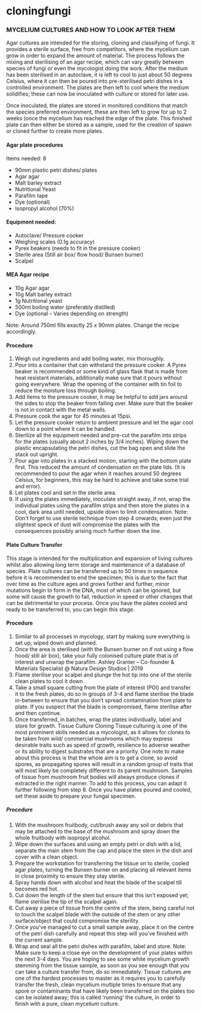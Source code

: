# cloningfungi

### **MYCELIUM CULTURES AND HOW TO LOOK AFTER THEM**  
  
Agar cultures are intended for the storing, cloning and classifying of fungi. It provides a sterile surface, free from competitors, where the mycelium can grow in order to expand the amount of material.
The process follows the mixing and sterilising of an agar recipe, which can vary greatly between species of fungi or even the mycologist doing the work. After the medium has been sterilised in an autoclave, it is left to cool to just about 50 degrees Celsius, where it can then be poured into pre-sterilised petri dishes in a controlled environment. The plates are then left to cool where the medium solidifies; these can now be inoculated with culture or stored for later use.  

Once inoculated, the plates are stored in monitored conditions that match the species preferred environment, these are then left to grow for up to 2 weeks (once the mycelium has reached the edge of the plate. This finished plate can then either be stored as a sample, used for the creation of spawn or cloned further to create more plates.  

#### **Agar plate procedures**
Items needed: 8
- 90mm plastic petri dishes/ plates
- Agar agar
- Malt barley extract
- Nutritional Yeast
- Parafilm tape
- Dye (optional)
- Isopropyl alcohol (70%)  

#### **Equipment needed:**
- Autoclave/ Pressure cooker
- Weighing scales (0.1g accuracy)
- Pyrex beakers (needs to fit in the pressure cooker)
- Sterile area (Still air box/ flow hood/ Bunsen burner)
- Scalpel  

#### **MEA Agar recipe**
- 10g Agar agar
- 10g Malt barley extract
- 1g Nutritional yeast
- 500ml boiling water (preferably distilled)
- Dye (optional – Varies depending on strength)  

Note: Around 750ml fills exactly 25 x 90mm plates. Change the recipe accordingly.  

#### **Procedure**
1. Weigh out ingredients and add boiling water, mix thoroughly.
2. Pour into a container that can withstand the pressure cooker. A Pyrex beaker is recommended or some kind of glass flask that is made from heat resistant materials, additionally make sure that it pours without going everywhere. Wrap the opening of the container with tin foil to reduce the moisture loss through boiling.
3. Add items to the pressure cooker, it may be helpful to add jars around the sides to stop the beaker from falling over. Make sure that the beaker is not in contact with the metal walls.
4. Pressure cook the agar for 45 minutes at 15psi.
5. Let the pressure cooker return to ambient pressure and let the agar cool down to a point where it can be handled.
6. Sterilize all the equipment needed and pre-cut the parafilm into strips for the plates (usually about 2 inches by 3/4 inches). Wiping down the plastic encapsulating the petri dishes, cut the bag open and slide the stack out upright.
7. Pour agar into plates in a stacked motion, starting with the bottom plate first. This reduced the amount of condensation on the plate lids. (It is recommended to pour the agar when it reaches around 50 degrees Celsius, for beginners, this may be hard to achieve and take some trial and error).
8. Let plates cool and set in the sterile area.
9. If using the plates immediately, inoculate straight away, if not, wrap the individual plates using the parafilm strips and then store the plates in a cool, dark area until needed, upside down to limit condensation.
Note: Don't forget to use sterile technique from step 4 onwards; even just the slightest speck of dust will compromise the plates with the consequences possibly arising much further down the line.  

#### **Plate Culture Transfer**
This stage is intended for the multiplication and expansion of living cultures whilst also allowing long term storage and maintenance of a database of species. Plate cultures can be transferred up to 50 times in sequence before it is recommended to end the specimen; this is due to the fact that over time as the culture ages and grows further and further, minor mutations begin to form in the DNA, most of which can be ignored, but some will cause the growth to fail, reduction in speed or other changes that can be detrimental to your process.
Once you have the plates cooled and ready to be transferred to, you can begin this stage.  

#### **Procedure**
1. Similar to all processes in mycology, start by making sure everything is set up, wiped down and planned.
2. Once the area is sterilised (with the Bunsen burner on if not using a flow hood/ still air box), take your fully colonised culture plate that is of interest and unwrap the parafilm.
Ashley Granter – Co-founder & Materials Specialist @ Natura Design Studios | 2019
3. Flame sterilise your scalpel and plunge the hot tip into one of the sterile clean plates to cool it down.
4. Take a small square cutting from the plate of interest (POI) and transfer it to the fresh plates, do so in groups of 3-4 and flame sterilise the blade in-between to ensure that you don’t spread contamination from plate to plate. If you suspect that the blade is compromised, flame sterilise after and then continue.
5. Once transferred, in batches, wrap the plates individually, label and store for growth.
Tissue Culture Cloning
Tissue culturing is one of the most prominent skills needed as a mycologist, as it allows for clones to be taken from wild/ commercial mushrooms which may express desirable traits such as speed of growth, resilience to adverse weather or its ability to digest substrates that are a priority.
One note to make about this process is that the whole aim is to get a clone, so avoid spores, as propagating spores will result in a random group of traits that will most likely be completely different to its parent mushroom. Samples of tissue from mushroom fruit bodies will always produce clones if extracted in the right manner.
To add to this process, you can adapt it further following from step 8. Once you have plates poured and cooled, set these aside to prepare your fungal specimen.  

##### **Procedure**
1. With the mushroom fruitbody, cut/brush away any soil or debris that may be attached to the base of the mushroom and spray down the whole fruitbody with isopropyl alcohol.
2. Wipe down the surfaces and using an empty petri or dish with a lid, separate the main stem from the cap and place the stem in the dish and cover with a clean object.
3. Prepare the workstation for transferring the tissue on to sterile, cooled agar plates, turning the Bunsen burner on and placing all relevant items in close proximity to ensure they stay sterile.
4. Spray hands down with alcohol and heat the blade of the scalpel till becomes red hot.
5. Cut down the length of the stem but ensure that this isn’t exposed yet; flame sterilise the tip of the scalpel again.
6. Cut away a piece of tissue from the centre of the stem, being careful not to touch the scalpel blade with the outside of the stem or any other surface/object that could compromise the sterility.
7. Once you’ve managed to cut a small sample away, place it on the centre of the petri dish carefully and repeat this step will you’ve finished with the current sample.
8. Wrap and seal all the petri dishes with parafilm, label and store.
Note: Make sure to keep a close eye on the development of your plates within the next 3-4 days. You are hoping to see some white mycelium growth stemming from the tissue sample, as soon as you see enough that you can take a culture transfer from, do so immediately. Tissue cultures are one of the hardest processes to master as it requires you to carefully transfer the fresh, clean mycelium multiple times to ensure that any spore or contaminants that have likely been transferred on the plates too can be isolated away; this is called ‘running’ the culture, in order to finish with a pure, clean mycelium culture.